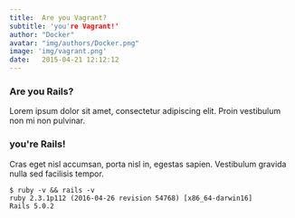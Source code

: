 ```yaml
---
title:  Are you Vagrant?
subtitle: 'you're Vagrant!'
author: "Docker"
avatar: "img/authors/Docker.png"
image: 'img/vagrant.png'
date:   2015-04-21 12:12:12
---
```


### Are you Rails?
Lorem ipsum dolor sit amet, consectetur adipiscing elit. Proin vestibulum non mi non pulvinar.

### you're Rails!
Cras eget nisl accumsan, porta nisl in, egestas sapien. Vestibulum gravida nulla sed facilisis tempor.
```
$ ruby -v && rails -v
ruby 2.3.1p112 (2016-04-26 revision 54768) [x86_64-darwin16]
Rails 5.0.2
```